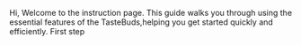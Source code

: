 Hi,
Welcome to the instruction page.
This guide walks you through using the essential features of the TasteBuds,helping you get started quickly and efficiently.
First step
